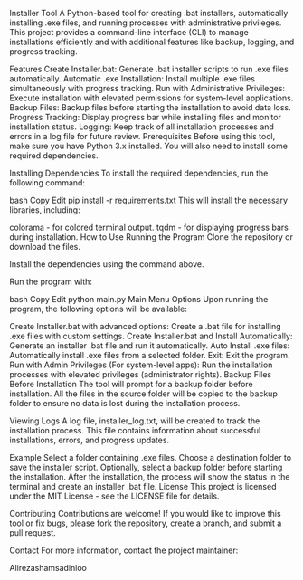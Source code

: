 Installer Tool
A Python-based tool for creating .bat installers, automatically installing .exe files, and running processes with administrative privileges. This project provides a command-line interface (CLI) to manage installations efficiently and with additional features like backup, logging, and progress tracking.

Features
Create Installer.bat: Generate .bat installer scripts to run .exe files automatically.
Automatic .exe Installation: Install multiple .exe files simultaneously with progress tracking.
Run with Administrative Privileges: Execute installation with elevated permissions for system-level applications.
Backup Files: Backup files before starting the installation to avoid data loss.
Progress Tracking: Display progress bar while installing files and monitor installation status.
Logging: Keep track of all installation processes and errors in a log file for future review.
Prerequisites
Before using this tool, make sure you have Python 3.x installed. You will also need to install some required dependencies.

Installing Dependencies
To install the required dependencies, run the following command:

bash
Copy
Edit
pip install -r requirements.txt
This will install the necessary libraries, including:

colorama - for colored terminal output.
tqdm - for displaying progress bars during installation.
How to Use
Running the Program
Clone the repository or download the files.

Install the dependencies using the command above.

Run the program with:

bash
Copy
Edit
python main.py
Main Menu Options
Upon running the program, the following options will be available:

Create Installer.bat with advanced options: Create a .bat file for installing .exe files with custom settings.
Create Installer.bat and Install Automatically: Generate an installer .bat file and run it automatically.
Auto Install .exe files: Automatically install .exe files from a selected folder.
Exit: Exit the program.
Run with Admin Privileges (For system-level apps): Run the installation processes with elevated privileges (administrator rights).
Backup Files Before Installation
The tool will prompt for a backup folder before installation. All the files in the source folder will be copied to the backup folder to ensure no data is lost during the installation process.

Viewing Logs
A log file, installer_log.txt, will be created to track the installation process. This file contains information about successful installations, errors, and progress updates.

Example
Select a folder containing .exe files.
Choose a destination folder to save the installer script.
Optionally, select a backup folder before starting the installation.
After the installation, the process will show the status in the terminal and create an installer .bat file.
License
This project is licensed under the MIT License - see the LICENSE file for details.

Contributing
Contributions are welcome! If you would like to improve this tool or fix bugs, please fork the repository, create a branch, and submit a pull request.

Contact
For more information, contact the project maintainer:

Alirezashamsadinloo
